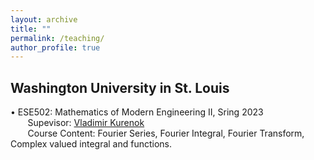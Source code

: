 ```yaml
---
layout: archive
title: ""
permalink: /teaching/
author_profile: true
---
```

Washington University in St. Louis
------
  • ESE502: Mathematics of Modern Engineering II, Sring 2023 <br />
    &nbsp;&nbsp;&nbsp;&nbsp;&nbsp;&nbsp;&nbsp;Supevisor: [Vladimir Kurenok](https://engineering.wustl.edu/faculty/Vladimir-Kurenok.html) <br />
    &nbsp;&nbsp;&nbsp;&nbsp;&nbsp;&nbsp;&nbsp;Course Content: Fourier Series, Fourier Integral, Fourier Transform, Complex valued integral and functions.
  
      
      
      
      
      
